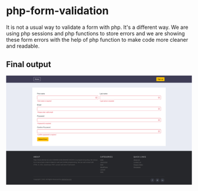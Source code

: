 # php-form-validation
It is not a usual way to validate a form with php. It's a different way. We are using php sessions and php functions to store errors and we are showing these form errors with the help of php function to make code more cleaner and readable.

## Final output

![](output.png)